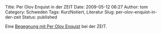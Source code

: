 Title: Per Olov Enquist in der ZEIT
Date: 2009-05-12 06:27
Author: tom
Category: Schweden
Tags: KurzNotiert, Literatur
Slug: per-olov-enquist-in-der-zeit
Status: published

Eine [Begegnung mit Per Olov
Enquist](http://www.zeit.de/2009/12/Enquist?page=all) bei der ZEIT.

